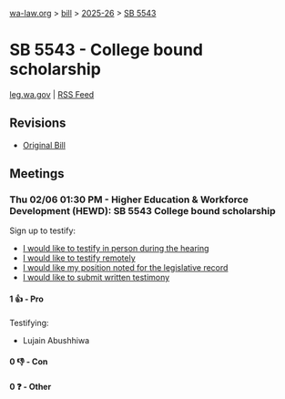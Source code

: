 [wa-law.org](/) > [bill](/bill/) > [2025-26](/bill/2025-26/) > [SB 5543](/bill/2025-26/sb/5543/)

# SB 5543 - College bound scholarship
[leg.wa.gov](https://app.leg.wa.gov/billsummary?BillNumber=5543&Year=2025&Initiative=false) | [RSS Feed](./rss.xml)

## Revisions
* [Original Bill](1/)

## Meetings
### Thu 02/06 01:30 PM - Higher Education & Workforce Development (HEWD): SB 5543 College bound scholarship
Sign up to testify:
* [I would like to testify in person during the hearing](https://app.leg.wa.gov/csi/Testifier/Add?chamber=House&mId=32692&aId=162765&caId=25260&tId=1)
* [I would like to testify remotely](https://app.leg.wa.gov/csi/Testifier/Add?chamber=House&mId=32692&aId=162765&caId=25260&tId=2)
* [I would like my position noted for the legislative record](https://app.leg.wa.gov/csi/Testifier/Add?chamber=House&mId=32692&aId=162765&caId=25260&tId=3)
* [I would like to submit written testimony](https://app.leg.wa.gov/csi/Testifier/Add?chamber=House&mId=32692&aId=162765&caId=25260&tId=4)

#### 1 👍 - Pro
Testifying:
* Lujain Abushhiwa

#### 0 👎 - Con

#### 0 ❓ - Other
